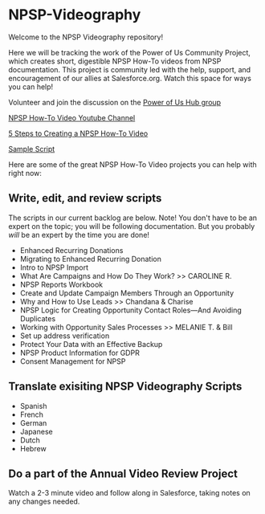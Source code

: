 # NPSP-Videography

Welcome to the NPSP Videography repository! 

Here we will be tracking the work of the Power of Us Community Project, which creates short, digestible NPSP How-To videos from NPSP documentation. This project is community led with the help, support, and encouragement of our allies at Salesforce.org. Watch this space for ways you can help!

Volunteer and join the discussion on the [Power of Us Hub group](https://powerofus.force.com/s/feed/0D51E00005GfhR2SAJ)

[NPSP How-To Video Youtube Channel](https://www.youtube.com/channel/UC8kDDLRZzDdOBS24al99Kag)

[5 Steps to Creating a NPSP How-To Video](https://docs.google.com/document/u/1/d/1zGtKyt2v8quwAJmXC3UQL3Dj07ltKosIJdH-Ldwy2MM/pub)

[Sample Script](https://docs.google.com/document/d/1uvOblGaCT5CYp9WavSy06AlfWdkGpqlU2BBg0rVMDvI/edit)

Here are some of the great NPSP How-To Video projects you can help with right now:

## Write, edit, and review scripts
The scripts in our current backlog are below. Note! You don't have to be an expert on the topic; you will be following documentation. But you probably *will* be an expert by the time you are done! 

* Enhanced Recurring Donations  
* Migrating to Enhanced Recurring Donation
* Intro to NPSP Import 
* What Are Campaigns and How Do They Work? >> CAROLINE R. 
* NPSP Reports Workbook 
* Create and Update Campaign Members Through an Opportunity
* Why and How to Use Leads >> Chandana & Charise
* NPSP Logic for Creating Opportunity Contact Roles—And Avoiding Duplicates
* Working with Opportunity Sales Processes >> MELANIE T. & Bill 
* Set up address verification
* Protect Your Data with an Effective Backup
* NPSP Product Information for GDPR
* Consent Management for NPSP 

## Translate exisiting NPSP Videography Scripts
* Spanish
* French
* German
* Japanese
* Dutch
* Hebrew

## Do a part of the Annual Video Review Project
Watch a 2-3 minute video and follow along in Salesforce, taking notes on any changes needed.
 
